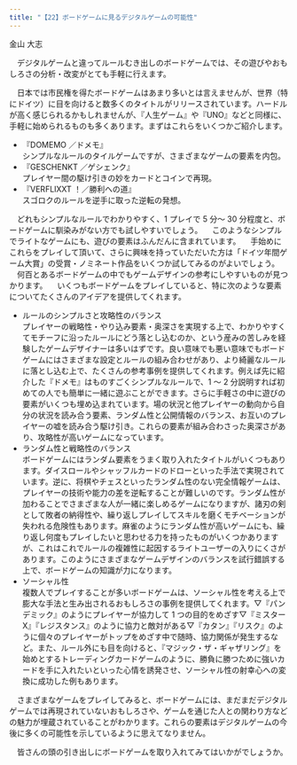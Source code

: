 ```yaml
---
title: "【22】ボードゲームに見るデジタルゲームの可能性"
---
```



金山 大志


　デジタルゲームと違ってルールむき出しのボードゲームでは、その遊びやおもしろさの分析・改変がとても手軽に行えます。

　日本では市民権を得たボードゲームはあまり多いとは言えませんが、世界（特にドイツ）に目を向けると数多くのタイトルがリリースされています。ハードルが高く感じられるかもしれませんが、『人生ゲーム』や『UNO』などと同様に、手軽に始められるものも多くあります。まずはこれらをいくつかご紹介します。

  - 『DOMEMO ／ドメモ』  
    シンプルなルールのタイルゲームですが、さまざまなゲームの要素を内包。
  - 『GESCHENKT ／ゲシェンク』  
    プレイヤー間の駆け引きの妙をカードとコインで再現。
  - 『VERFLIXXT ！／勝利への道』  
    スゴロクのルールを逆手に取った逆転の発想。

　どれもシンプルなルールでわかりやすく、1 プレイで 5 分～ 30 分程度と、ボードゲームに馴染みがない方でも試しやすいでしょう。
　このようなシンプルでライトなゲームにも、遊びの要素はふんだんに含まれています。
　手始めにこれらをプレイして頂いて、さらに興味を持っていただいた方は「ドイツ年間ゲーム大賞」の受賞・ノミネート作品をいくつか試してみるのがよいでしょう。
　何百とあるボードゲームの中でもゲームデザインの参考にしやすいものが見つかります。
　いくつもボードゲームをプレイしていると、特に次のような要素についてたくさんのアイデアを提供してくれます。

  - ルールのシンプルさと攻略性のバランス  
    プレイヤーの戦略性・やり込み要素・奥深さを実現する上で、わかりやすくてモチーフに沿ったルールにどう落とし込むのか、という産みの苦しみを経験したゲームデザイナーは多いはずです。良い意味でも悪い意味でもボードゲームにはさまざまな設定とルールの組み合わせがあり、より綺麗なルールに落とし込む上で、たくさんの参考事例を提供してくれます。例えば先に紹介した『ドメモ』はものすごくシンプルなルールで、1 ～ 2 分説明すれば初めての人でも簡単に一緒に遊ぶことができます。さらに手軽さの中に遊びの要素がいくつも埋め込まれています。場の状況と他プレイヤーの動向から自分の状況を読み合う要素、ランダム性と公開情報のバランス、お互いのプレイヤーの嘘を読み合う駆け引き。これらの要素が組み合わさった奥深さがあり、攻略性が高いゲームになっています。
  - ランダム性と戦略性のバランス  
    ボードゲームにはランダム要素をうまく取り入れたタイトルがいくつもあります。ダイスロールやシャッフルカードのドローといった手法で実現されています。逆に、将棋やチェスといったランダム性のない完全情報ゲームは、プレイヤーの技術や能力の差を逆転することが難しいのです。ランダム性が加わることでさまざまな人が一緒に楽しめるゲームになりますが、諸刃の剣として敗者の納得性や、繰り返しプレイしてスキルを磨くモチベーションが失われる危険性もあります。麻雀のようにランダム性が高いゲームにも、繰り返し何度もプレイしたいと思わせる力を持ったものがいくつかありますが、これはこれでルールの複雑性に起因するライトユーザーの入りにくさがあります。このようにさまざまなゲームデザインのバランスを試行錯誤する上で、ボードゲームの知識が力になります。
  - ソーシャル性  
    複数人でプレイすることが多いボードゲームは、ソーシャル性を考える上で膨大な手法と生み出されるおもしろさの事例を提供してくれます。▽『パンデミック』のようにプレイヤーが協力して 1 つの目的をめざす▽『ミスター X』『レジスタンス』のように協力と敵対がある▽『カタン』『リスク』のように個々のプレイヤーがトップをめざす中で随時、協力関係が発生するなど。また、ルール外にも目を向けると、『マジック・ザ・ギャザリング』を始めとするトレーディングカードゲームのように、勝負に勝つために強いカードを手に入れたいといった心情を誘発させ、ソーシャル性の射幸心への変換に成功した例もあります。

　さまざまなゲームをプレイしてみると、ボードゲームには、まだまだデジタルゲームでは再現されていないおもしろさや、ゲームを通じた人との関わり方などの魅力が埋蔵されていることがわかります。これらの要素はデジタルゲームの今後に多くの可能性を示しているように思えてなりません。

　皆さんの頭の引き出しにボードゲームを取り入れてみてはいかがでしょうか。
